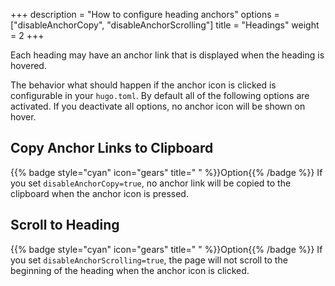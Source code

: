 +++
description = "How to configure heading anchors"
options = ["disableAnchorCopy", "disableAnchorScrolling"]
title = "Headings"
weight = 2
+++

Each heading may have an anchor link that is displayed when the heading is hovered.

The behavior what should happen if the anchor icon is clicked is configurable in your `hugo.toml`. By default all of the following options are activated. If you deactivate all options, no anchor icon will be shown on hover.

## Copy Anchor Links to Clipboard

{{% badge style="cyan" icon="gears" title=" " %}}Option{{% /badge %}} If you set `disableAnchorCopy=true`, no anchor link will be copied to the clipboard when the anchor icon is pressed.

## Scroll to Heading

{{% badge style="cyan" icon="gears" title=" " %}}Option{{% /badge %}} If you set `disableAnchorScrolling=true`, the page will not scroll to the beginning of the heading when the anchor icon is clicked.
